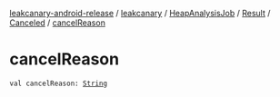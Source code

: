 [leakcanary-android-release](../../../../index.md) / [leakcanary](../../../index.md) / [HeapAnalysisJob](../../index.md) / [Result](../index.md) / [Canceled](index.md) / [cancelReason](./cancel-reason.md)

# cancelReason

`val cancelReason: `[`String`](https://kotlinlang.org/api/latest/jvm/stdlib/kotlin/-string/index.html)